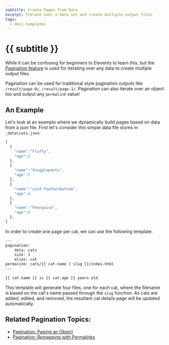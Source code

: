 ```yaml
---
subtitle: Create Pages from Data
excerpt: Iterate over a data set and create multiple output files.
tags:
  - docs-templates
---
```

# {{ subtitle }}

While it can be confusing for beginners to Eleventy to learn this, but the [Pagination feature](/docs/pagination/) is used for iterating over any data to create multiple output files.

Pagination can be used for traditional style pagination outputs like `/result/page-0/`, `/result/page-1/`. Pagination can also iterate over an object too and output any `permalink` value!

## An Example

Let's look at an example where we dynamically build pages based on data from a json file. First let's consider this simple data file stores in `_data\cats.json`:

```js
[
  {
    "name":"Fluffy",
    "age":2
  },
  {
    "name":"Snugglepants",
    "age":5
  },
  {
    "name":"Lord Featherbottom",
    "age":4
  },
  {
    "name":"Pennywise",
    "age":9
  },
]
```

In order to create one page per cat, we can use the following template.

```html
---
pagination:
    data: cats
    size: 1
    alias: cat
permalink: cats/{{ cat.name | slug }}/index.html
---

{{ cat.name }} is {{ cat.age }} years old
```

This template will generate four files, one for each cat, where the filename is based on the cat's name passed through the `slug` function. As cats are added, edited, and removed, the resultant cat details page will be updated automatically.

## Related Pagination Topics:

* [Pagination: Paging an Object](/docs/pagination/#paging-an-object)
* [Pagination: Remapping with Permalinks](/docs/pagination/#remapping-with-permalinks)
